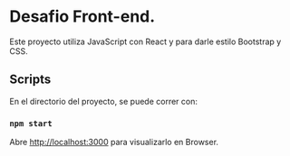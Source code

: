 # Desafio Front-end.

Este proyecto utiliza JavaScript con React y para darle estilo Bootstrap y CSS.

## Scripts

En el directorio del proyecto, se puede correr con:

### `npm start`

Abre [http://localhost:3000](http://localhost:3000) para visualizarlo en Browser.
